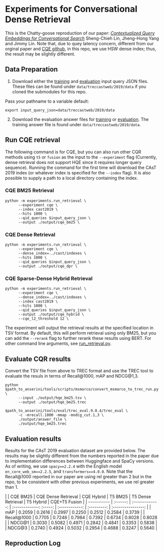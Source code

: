 # Experiments for Conversational Dense Retrieval
This is the Chatty-goose reproduction of our paper: *[Contextualized Query Embeddings for Conversational Search](https://arxiv.org/abs/2104.08707)* Sheng-Chieh Lin, Jheng-Hong Yang and Jimmy Lin. Note that, due to quey latency concern, different from our orginal paper and [CQE github](https://github.com/castorini/CQE), in this repo, we use HSW dense index; thus, the result may be slightly different.
## Data Preparation

1. Download either the [training](https://github.com/daltonj/treccastweb/blob/master/2019/data/training/train_topics_v1.0.json) and [evaluation](https://github.com/daltonj/treccastweb/blob/master/2019/data/evaluation/evaluation_topics_v1.0.json) input query JSON files. These files can be found under `data/treccastweb/2019/data` if you cloned the submodules for this repo.

Pass your pathname to a variable
default:
```shell=bash
export input_query_json=data/treccastweb/2019/data
```

2. Download the evaluation answer files for [training](https://github.com/daltonj/treccastweb/blob/master/2019/data/training/train_topics_mod.qrel) or [evaluation](https://trec.nist.gov/data/cast/2019qrels.txt). The training answer file is found under `data/treccastweb/2019/data`.

## Run CQE retrieval

The following command is for CQE, but you can also run other CQR methods using `t5` or `fusion` as the input to the `--experiment` flag (Currently, dense retrieval does not support HQE since it requires longer query sequence). Running the command for the first time will download the CAsT 2019 index (or whatever index is specified for the `--index` flag). It is also possible to supply a path to a local directory containing the index.
### CQE BM25 Retrieval

```shell=bash
python -m experiments.run_retrieval \
      --experiment cqe \
      --index cast2019 \
      --hits 1000 \
      --qid_queries $input_query_json \
      --output ./output/cqe_bm25 \
```
### CQE Dense Retrieval
```shell=bash
python -m experiments.run_retrieval \
      --experiment cqe \
      --dense_index=../cast/indexes \
      --hits 1000 \
      --qid_queries $input_query_json \
      --output ./output/cqe_dpr \
```
### CQE Sparse-Dense Hybrid Retrieval
```shell=bash
python -m experiments.run_retrieval \
      --experiment cqe \
      --dense_index=../cast/indexes \
      --index cast2019 \
      --hits 1000 \
      --qid_queries $input_query_json \
      --output ./output/cqe_hybrid \
      --cqe_l2_threshold 12 \
```

The experiment will output the retrieval results at the specified location in TSV format. By default, this will perform retrieval using only BM25, but you can add the `--rerank` flag to further rerank these results using BERT. For other command line arguments, see [run_retrieval.py](../experiments/run_retrieval.py).

## Evaluate CQR results

Convert the TSV file from above to TREC format and use the TREC tool to evaluate the resuls in terms of Recall@1000, mAP and NDCG@1,3.

```shell=bash
python $path_to_anserini/tools/scripts/msmarco/convert_msmarco_to_trec_run.py \
      --input ./output/hqe_bm25.tsv \
      --output ./output/hqe_bm25.trec

$path_to_anserini/tools/eval/trec_eval.9.0.4/trec_eval \
      -c -mrecall.1000 -mmap -mndcg_cut.1,3 \
      ./output/answer_file \
      ./output/hqe_bm25.trec
```

## Evaluation results

Results for the CAsT 2019 evaluation dataset are provided below. The results may be slightly different from the numbers reported in the paper due to implementation differences between Huggingface and SpaCy versions. As of writing, we use `spacy==2.2.4` with the English model `en_core_web_sm==2.2.5`, and `transformers==4.0.0`. Note that the Recall@1000 reported in our paper are using rel greater than 2 but in the repo, to be consistent with other previous experiments, we use rel greater than 1.

|             | CQE BM25 | CQE Dense Retrieval | CQE Hybrid | T5 BM25 | T5 Dense Retrieval | T5 Hybrid | CQE+T5 Fusion |
| ----------- | :------: | :-------------: | :-------------:  :-----: | :------------: | :---------: | :----------------: |
| mAP         |  0.2059  |     0.2616      |     0.2997      | 0.2250  |     0.2512     |   0.2584    |       0.3739       |
| Recall@1000 |  0.7705  |     0.7248      |     0.7984      | 0.7392  |     0.6734     |   0.8028    |       0.8028       |
| NDCG@1      |  0.3030  |     0.5082      |     0.4971      | 0.2842  |     0.4841     |   0.3353    |       0.5838       |
| NDCG@3      |  0.2740  |     0.4924      |     0.5032      | 0.2954  |     0.4688     |   0.3247    |       0.5640       |

## Reproduction Log

